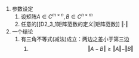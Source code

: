 1. 参数设定
	1. 设矩阵$A\in C^{m\times n},B\in C^{n \times m}$
	2. 任意的[[D2_3_1矩阵范数的定义|矩阵范数]] $\Vert \cdot \Vert$ 
2. 一个结论
	1. 有三角不等式(减法)成立：两边之差小于第三边
		1. $$\Vert A-B \Vert\ge \Vert A \Vert-\Vert B\Vert$$